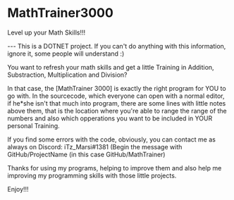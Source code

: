 # MathTrainer3000
Level up your Math Skills!!!

--- This is a DOTNET project. If you can't do anything with this information, ignore it, some people will understand :)

You want to refresh your math skills and get a little Training in Addition, Substraction, Multiplication and Division?

In that case, the [MathTrainer 3000] is exactly the right program for YOU to go with. In the sourcecode, which everyone can open with a normal editor, if he*she isn't that much into program, there are some lines with little notes above them, that is the location where you're able to range the range of the numbers and also which opperations you want to be included in YOUR personal Training.

If you find some errors with the code, obviously, you can contact me as always on Discord: iTz_Marsi#1381 (Begin the message with GitHub/ProjectName (in this case GitHub/MathTrainer)

Thanks for using my programs, helping to improve them and also help me improving my programming skills with those little projects.

Enjoy!!!
